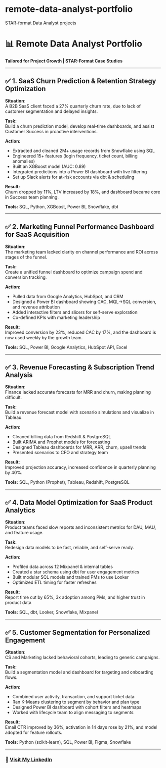 # remote-data-analyst-portfolio
STAR-format Data Analyst projects
# 📊 Remote Data Analyst Portfolio  
**Tailored for Project Growth | STAR-Format Case Studies**

---

## ✅ 1. SaaS Churn Prediction & Retention Strategy Optimization

**Situation:**  
A B2B SaaS client faced a 27% quarterly churn rate, due to lack of customer segmentation and delayed insights.

**Task:**  
Build a churn prediction model, develop real-time dashboards, and assist Customer Success in proactive interventions.

**Action:**  
- Extracted and cleaned 2M+ usage records from Snowflake using SQL  
- Engineered 15+ features (login frequency, ticket count, billing anomalies)  
- Built an XGBoost model (AUC: 0.89)  
- Integrated predictions into a Power BI dashboard with live filtering  
- Set up Slack alerts for at-risk accounts via dbt & scheduling

**Result:**  
Churn dropped by 11%, LTV increased by 18%, and dashboard became core in Success team planning.

**Tools:** SQL, Python, XGBoost, Power BI, Snowflake, dbt

---

## ✅ 2. Marketing Funnel Performance Dashboard for SaaS Acquisition

**Situation:**  
The marketing team lacked clarity on channel performance and ROI across stages of the funnel.

**Task:**  
Create a unified funnel dashboard to optimize campaign spend and conversion tracking.

**Action:**  
- Pulled data from Google Analytics, HubSpot, and CRM  
- Designed a Power BI dashboard showing CAC, MQL→SQL conversion, and revenue attribution  
- Added interactive filters and slicers for self-serve exploration  
- Co-defined KPIs with marketing leadership

**Result:**  
Improved conversion by 23%, reduced CAC by 17%, and the dashboard is now used weekly by the growth team.

**Tools:** SQL, Power BI, Google Analytics, HubSpot API, Excel

---

## ✅ 3. Revenue Forecasting & Subscription Trend Analysis

**Situation:**  
Finance lacked accurate forecasts for MRR and churn, making planning difficult.

**Task:**  
Build a revenue forecast model with scenario simulations and visualize in Tableau.

**Action:**  
- Cleaned billing data from Redshift & PostgreSQL  
- Built ARIMA and Prophet models for forecasting  
- Designed Tableau dashboards for MRR, ARR, churn, upsell trends  
- Presented scenarios to CFO and strategy team

**Result:**  
Improved projection accuracy, increased confidence in quarterly planning by 40%.

**Tools:** SQL, Python (Prophet), Tableau, Redshift, PostgreSQL

---

## ✅ 4. Data Model Optimization for SaaS Product Analytics

**Situation:**  
Product teams faced slow reports and inconsistent metrics for DAU, MAU, and feature usage.

**Task:**  
Redesign data models to be fast, reliable, and self-serve ready.

**Action:**  
- Profiled data across 12 Mixpanel & internal tables  
- Created a star schema using dbt for user engagement metrics  
- Built modular SQL models and trained PMs to use Looker  
- Optimized ETL timing for faster refreshes

**Result:**  
Report time cut by 65%, 3x adoption among PMs, and higher trust in product data.

**Tools:** SQL, dbt, Looker, Snowflake, Mixpanel

---

## ✅ 5. Customer Segmentation for Personalized Engagement

**Situation:**  
CS and Marketing lacked behavioral cohorts, leading to generic campaigns.

**Task:**  
Build a segmentation model and dashboard for targeting and onboarding flows.

**Action:**  
- Combined user activity, transaction, and support ticket data  
- Ran K-Means clustering to segment by behavior and plan type  
- Designed Power BI dashboard with cohort filters and heatmaps  
- Worked with lifecycle team to align messaging to segments

**Result:**  
Email CTR improved by 36%, activation in 14 days rose by 21%, and model adopted for feature rollouts.

**Tools:** Python (scikit-learn), SQL, Power BI, Figma, Snowflake

---

### 🔗 [Visit My LinkedIn](https://www.linkedin.com/in/lanre-osahon-uzamere/details/projects/)
